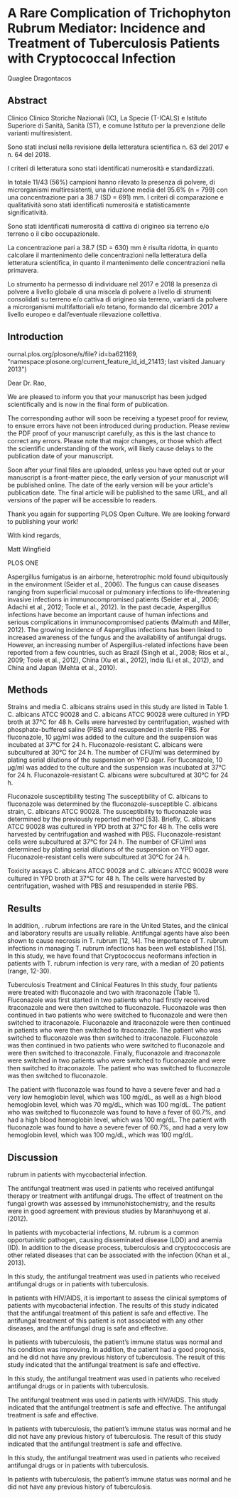 # A Rare Complication of Trichophyton Rubrum Mediator: Incidence and Treatment of Tuberculosis Patients with Cryptococcal Infection
Quaglee Dragontacos


## Abstract
Clinico Clinico Storiche Nazionali (IC), La Specie (T-ICALS) e Istituto Superiore di Sanità, Sanità (ST), e comune Istituto per la prevenzione delle varianti multiresistent.

Sono stati inclusi nella revisione della letteratura scientifica n. 63 del 2017 e n. 64 del 2018.

I criteri di letteratura sono stati identificati numerosità e standardizzati.

In totale 11/43 (56%) campioni hanno rilevato la presenza di polvere, di microrganismi multiresistenti, una riduzione media del 95.6% (n = 799) con una concentrazione pari a 38.7 (SD = 691) mm. I criteri di comparazione e qualitatività sono stati identificati numerosità e statisticamente significatività.

Sono stati identificati numerosità di cattiva di origineo sia terreno e/o terreno o il cibo occupazionale.

La concentrazione pari a 38.7 (SD = 630) mm è risulta ridotta, in quanto calcolare il mantenimento delle concentrazioni nella letteratura della letteratura scientifica, in quanto il mantenimento delle concentrazioni nella primavera.

Lo strumento ha permesso di individuare nel 2017 e 2018 la presenza di polvere a livello globale di una miscela di polvere a livello di strumenti consolidati su terreno e/o cattiva di origineo sia terreno, varianti da polvere a microrganismi multifattoriali e/o tetano, formando dal dicembre 2017 a livello europeo e dall’eventuale rilevazione collettiva.


## Introduction
ournal.plos.org/plosone/s/file? id=ba621169, "namespace:plosone.org/current_feature_id_id_21413; last visited January 2013")

Dear Dr. Rao,

We are pleased to inform you that your manuscript has been judged scientifically and is now in the final form of publication.

The corresponding author will soon be receiving a typeset proof for review, to ensure errors have not been introduced during production. Please review the PDF proof of your manuscript carefully, as this is the last chance to correct any errors. Please note that major changes, or those which affect the scientific understanding of the work, will likely cause delays to the publication date of your manuscript.

Soon after your final files are uploaded, unless you have opted out or your manuscript is a front-matter piece, the early version of your manuscript will be published online. The date of the early version will be your article's publication date. The final article will be published to the same URL, and all versions of the paper will be accessible to readers.

Thank you again for supporting PLOS Open Culture. We are looking forward to publishing your work!

With kind regards,

Matt Wingfield

PLOS ONE

Aspergillus fumigatus is an airborne, heterotrophic mold found ubiquitously in the environment (Seider et al., 2006). The fungus can cause diseases ranging from superficial mucosal or pulmonary infections to life-threatening invasive infections in immunocompromised patients (Seider et al., 2006; Adachi et al., 2012; Toole et al., 2012). In the past decade, Aspergillus infections have become an important cause of human infections and serious complications in immunocompromised patients (Malmuth and Miller, 2012). The growing incidence of Aspergillus infections has been linked to increased awareness of the fungus and the availability of antifungal drugs. However, an increasing number of Aspergillus-related infections have been reported from a few countries, such as Brazil (Singh et al., 2008; Ríos et al., 2009; Toole et al., 2012), China (Xu et al., 2012), India (Li et al., 2012), and China and Japan (Mehta et al., 2010).


## Methods
Strains and media
C. albicans strains used in this study are listed in Table 1. C. albicans ATCC 90028 and C. albicans ATCC 90028 were cultured in YPD broth at 37°C for 48 h. Cells were harvested by centrifugation, washed with phosphate-buffered saline (PBS) and resuspended in sterile PBS. For fluconazole, 10 µg/ml was added to the culture and the suspension was incubated at 37°C for 24 h. Fluconazole-resistant C. albicans were subcultured at 30°C for 24 h. The number of CFU/ml was determined by plating serial dilutions of the suspension on YPD agar. For fluconazole, 10 µg/ml was added to the culture and the suspension was incubated at 37°C for 24 h. Fluconazole-resistant C. albicans were subcultured at 30°C for 24 h.

Fluconazole susceptibility testing
The susceptibility of C. albicans to fluconazole was determined by the fluconazole-susceptible C. albicans strain, C. albicans ATCC 90028. The susceptibility to fluconazole was determined by the previously reported method [53]. Briefly, C. albicans ATCC 90028 was cultured in YPD broth at 37°C for 48 h. The cells were harvested by centrifugation and washed with PBS. Fluconazole-resistant cells were subcultured at 37°C for 24 h. The number of CFU/ml was determined by plating serial dilutions of the suspension on YPD agar. Fluconazole-resistant cells were subcultured at 30°C for 24 h.

Toxicity assays
C. albicans ATCC 90028 and C. albicans ATCC 90028 were cultured in YPD broth at 37°C for 48 h. The cells were harvested by centrifugation, washed with PBS and resuspended in sterile PBS.


## Results
In addition, . rubrum infections are rare in the United States, and the clinical and laboratory results are usually reliable. Antifungal agents have also been shown to cause necrosis in T. rubrum [12, 14]. The importance of T. rubrum infections in managing T. rubrum infections has been well established [15]. In this study, we have found that Cryptococcus neoformans infection in patients with T. rubrum infection is very rare, with a median of 20 patients (range, 12-30).

Tuberculosis Treatment and Clinical Features
In this study, four patients were treated with fluconazole and two with itraconazole (Table 1). Fluconazole was first started in two patients who had firstly received itraconazole and were then switched to fluconazole. Fluconazole was then continued in two patients who were switched to fluconazole and were then switched to itraconazole. Fluconazole and itraconazole were then continued in patients who were then switched to itraconazole. The patient who was switched to fluconazole was then switched to itraconazole. Fluconazole was then continued in two patients who were switched to fluconazole and were then switched to itraconazole. Finally, fluconazole and itraconazole were switched in two patients who were switched to fluconazole and were then switched to itraconazole. The patient who was switched to fluconazole was then switched to fluconazole.

The patient with fluconazole was found to have a severe fever and had a very low hemoglobin level, which was 100 mg/dL, as well as a high blood hemoglobin level, which was 70 mg/dL, which was 100 mg/dL. The patient who was switched to fluconazole was found to have a fever of 60.7%, and had a high blood hemoglobin level, which was 100 mg/dL. The patient with fluconazole was found to have a severe fever of 60.7%, and had a very low hemoglobin level, which was 100 mg/dL, which was 100 mg/dL.


## Discussion
rubrum in patients with mycobacterial infection.

The antifungal treatment was used in patients who received antifungal therapy or treatment with antifungal drugs. The effect of treatment on the fungal growth was assessed by immunohistochemistry, and the results were in good agreement with previous studies by Maranhuyong et al. (2012).

In patients with mycobacterial infections, M. rubrum is a common opportunistic pathogen, causing disseminated disease (LDD) and anemia (ID). In addition to the disease process, tuberculosis and cryptococcosis are other related diseases that can be associated with the infection (Khan et al., 2013).

In this study, the antifungal treatment was used in patients who received antifungal drugs or in patients with tuberculosis.

In patients with HIV/AIDS, it is important to assess the clinical symptoms of patients with mycobacterial infection. The results of this study indicated that the antifungal treatment of this patient is safe and effective. The antifungal treatment of this patient is not associated with any other diseases, and the antifungal drug is safe and effective.

In patients with tuberculosis, the patient’s immune status was normal and his condition was improving. In addition, the patient had a good prognosis, and he did not have any previous history of tuberculosis. The result of this study indicated that the antifungal treatment is safe and effective.

In this study, the antifungal treatment was used in patients who received antifungal drugs or in patients with tuberculosis.

The antifungal treatment was used in patients with HIV/AIDS. This study indicated that the antifungal treatment is safe and effective. The antifungal treatment is safe and effective.

In patients with tuberculosis, the patient’s immune status was normal and he did not have any previous history of tuberculosis. The result of this study indicated that the antifungal treatment is safe and effective.

In this study, the antifungal treatment was used in patients who received antifungal drugs or in patients with tuberculosis.

In patients with tuberculosis, the patient’s immune status was normal and he did not have any previous history of tuberculosis.
